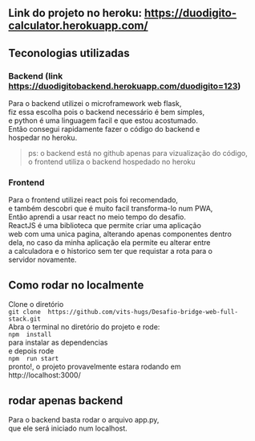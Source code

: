 ## Link do projeto no heroku: https://duodigito-calculator.herokuapp.com/ 

## Teconologias utilizadas

### Backend (link https://duodigitobackend.herokuapp.com/duodigito=123)
Para o backend utilizei o microframework web flask,  
fiz essa escolha pois o backend necessário é bem simples,  
e python é uma linguagem facil e que estou acostumado.  
Então consegui rapidamente fazer o código do backend e   
hospedar no heroku.   
>ps: o backend está no github apenas para vizualização do código,  
>o frontend utiliza o backend hospedado no heroku  

### Frontend
Para o frontend utilizei react pois foi recomendado,  
e também descobri que é muito facil transforma-lo num PWA,  
Então aprendi a usar react no meio tempo do desafio.  
ReactJS é uma biblioteca que permite criar uma aplicação  
web com uma unica pagina, alterando apenas componentes dentro  
dela, no caso da minha aplicação ela permite eu alterar entre  
a calculadora e o historico sem ter que requistar a rota para o  
servidor novamente.  



## Como rodar no localmente
Clone o diretório  
```git clone  https://github.com/vits-hugs/Desafio-bridge-web-full-stack.git  ```     
Abra o terminal no diretório do projeto e rode:  
```npm  install  ```  
para instalar as dependencias  
e depois rode  
```npm  run start ```  
pronto!, o projeto provavelmente estara rodando em  
http://localhost:3000/

## rodar apenas backend
Para o backend basta rodar o arquivo app.py,  
que ele será iniciado num localhost.

